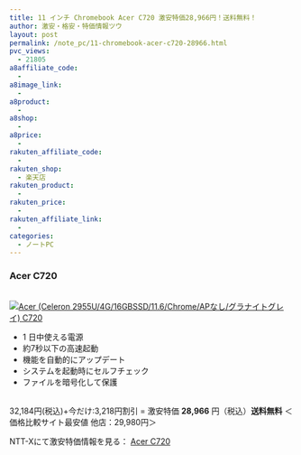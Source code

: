 ```yaml
---
title: 11 インチ Chromebook Acer C720 激安特価28,966円！送料無料！
author: 激安・格安・特価情報ツウ
layout: post
permalink: /note_pc/11-chromebook-acer-c720-28966.html
pvc_views:
  - 21805
a8affiliate_code:
  -
a8image_link:
  -
a8product:
  -
a8shop:
  -
a8price:
  -
rakuten_affiliate_code:
  -
rakuten_shop:
  - 楽天店
rakuten_product:
  -
rakuten_price:
  -
rakuten_affiliate_link:
  -
categories:
  - ノートPC
---
```

### Acer C720

<div class="img-bg2 img_L">
  <a href="//px.a8.net/svt/ejp?a8mat=ZYP6S+8IMA3E+S1Q+BWGDT&#038;a8ejpredirect=//nttxstore.jp/_II_EI14663955" target="_blank"><br /> <img border="0" alt="Acer (Celeron 2955U/4G/16GBSSD/11.6/Chrome/APなし/グラナイトグレイ) C720" src="//i0.wp.com/image.nttxstore.jp/l2_images/E/EI/EI14663955.jpg?w=120" data-recalc-dims="1" /></a>
</div>

<!--more-->

  * 1 日中使える電源
  * 約7秒以下の高速起動
  * 機能を自動的にアップデート
  * システムを起動時にセルフチェック
  * ファイルを暗号化して保護

<br clear="all" />32,184円(税込)+今だけ:3,218円割引 = 激安特価 <span class="tokka-price"><strong>28,966</strong></span> 円（税込）**送料無料**
＜価格比較サイト最安値 他店：29,980円＞

NTT-Xにて激安特価情報を見る： <span class="fs150p"><a href="//px.a8.net/svt/ejp?a8mat=ZYP6S+8IMA3E+S1Q+BWGDT&#038;a8ejpredirect=//nttxstore.jp/_II_EI14663955" target="_blank">Acer C720</a></span>